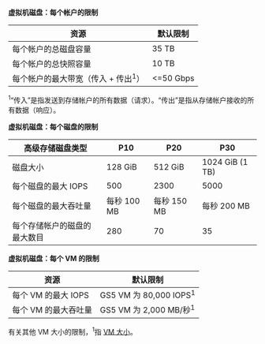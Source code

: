 **虚拟机磁盘：每个帐户的限制**

资源|默认限制
---|---
每个帐户的总磁盘容量|35 TB
每个帐户的总快照容量|10 TB
每个帐户的最大带宽（传入 + 传出<sup>1</sup>）|<=50 Gbps

<sup>1</sup>“传入”是指发送到存储帐户的所有数据（请求）。“传出”是指从存储帐户接收的所有数据（响应）。

**虚拟机磁盘：每个磁盘的限制**

高级存储磁盘类型 | P10 | P20 | P30
---|---|---|---
磁盘大小 | 128 GiB | 512 GiB | 1024 GiB (1 TB)
每个磁盘的最大 IOPS | 500 | 2300 | 5000
每个磁盘的最大吞吐量 | 每秒 100 MB | 每秒 150 MB | 每秒 200 MB
每个存储帐户的磁盘的最大数目 | 280 | 70 | 35

**虚拟机磁盘：每个 VM 的限制**

资源|默认限制
---|---
每个 VM 的最大 IOPS|GS5 VM 为 80,000 IOPS<sup>1</sup>
每个 VM 的最大吞吐量|GS5 VM 为 2,000 MB/秒<sup>1</sup>

有关其他 VM 大小的限制，<sup>1</sup>指 [VM 大小](/documentation/articles/virtual-machines-linux-sizes)。

<!---HONumber=Mooncake_0627_2016-->